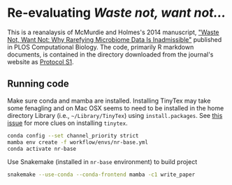 # Re-evaluating *Waste not, want not...*

This is a reanalaysis of McMurdie and Holmes's 2014 manuscript, ["Waste Not, Want Not: Why Rarefying Microbiome Data Is 
Inadmissible"](https://doi.org/10.1371/journal.pcbi.1003531) published in PLOS Computational Biology. The code, primarily
R markdown documents, is contained in the directory downloaded from the journal's website as
[Protocol S1](https://doi.org/10.1371/journal.pcbi.1003531.s001).

## Running code

Make sure conda and mamba are installed. Installing TinyTex may take some fenagling and on Mac OSX seems to need to be installed in the home directory Library (i.e., `~/Library/TinyTex`) using `install.packages`. See [this issue](https://github.com/rstudio/tinytex/issues/24) for more clues on installing `tinytex`.

```bash
conda config --set channel_priority strict
mamba env create -f workflow/envs/nr-base.yml 
conda activate nr-base
```

Use Snakemake (installed in `nr-base` environment) to build project

```bash
snakemake --use-conda --conda-frontend mamba -c1 write_paper
```
